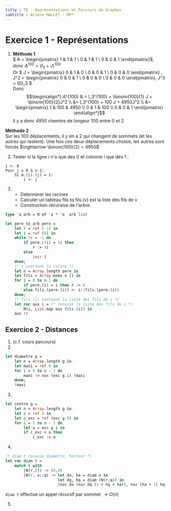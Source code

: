 ```yaml
---
title : TD - Représentations et Parcours de Graphes
subtitle : Arsène MALLET - MP*
---
```


# Exercice 1 - Représentations

1. **Méthode 1**  
$ A = 
\begin{pmatrix}
1 & 1 & 1 \\
0 & 1 & 1 \\
0 & 0 & 1
\end{pmatrix}$, donc
$A^{100} = (I_3 + J)^{100}$   
Or
$ J = \begin{pmatrix}
0 & 1 & 0 \\
0 & 0 & 1 \\
0 & 0 & 0
\end{pmatrix}
,
J^2 = \begin{pmatrix}
0 & 0 & 1 \\
0 & 0 & 0 \\
0 & 0 & 0
\end{pmatrix},
J^3 = (0)_3 $  
Donc 
$$\begin{align*}
A^{100} & = I_3^{100} + \binom{100}{1} J + \binom{100}{2}J^2 \\
  &= I_3^{100} + 100 J + 4950J^2  \\
  &= \begin{pmatrix}
    1 & 100 & 4950 \\
    0 & 1 & 100 \\
    0 & 0 & 1 
    \end{pmatrix}
\end{align*}$$
Il y a donc 4950 chemins de longeur 100 entre 0 et 2

**Méthode 2**  
Sur les 100 déplacements, il y en a 2 qui changent de sommets (et les autres qui restent). Une fois ces deux déplacements choisis, les autres sont forcés $\rightarrow \binom{100}{2} = 4950$

2. Tester si la ligne i n'a que des 0 et colonne i que des 1 :
```
i <- 0
Pour j = 0 à n-1:
    Si m.(i).(j) = 1:
        i <- j
```

3. - Determiner les racines
    - Calculer un tableau fils tq fils.(v) est la liste des fils de v
    - Construction récursive de l'arbre.



```ocaml
type 'a arb = N of 'a * 'a  arb list

let pere_to_arb pere =
    let r = ref (-1) in
    let i = ref (0) in
    while !r = -1 do
        if pere.(!i) = !i then
            r := !i
        else 
            incr i
    done;
    (* r contient la racine *)
    let n = Array.length pere in 
    let fils = Array.make n [] in
    for i = 0 to n-1 do
        if pere.(i) = i then r := i
        else fils.(pere.(i)) <- i::fils.(pere.(i))
    done;
    (* fils.(i) contient la liste des fils de i *)
    let rec aux i = (* renvoie la liste des fils de i *)
        N(i, List.map aux fils.(i)) in
    aux !r
```

## Exercice 2 - Distances

1. (c.f. cours parcours)  
2. 
```ocaml
let diametre g = 
    let n = Array.length g in
    let maxi = ref 0 in
    for i = 0 to n - 1 do
        maxi := max (exc g i) !maxi
    done;
    !maxi
 ```

3. 
```ocaml
let centre g = 
    let n = Array.length g in
    let c = ref 0 in
    let c_exc = ref (exc g 0) in
    for i = 1 to n - 1 do
        let a = exc g i in
        if c_exc < a then
            c_exc := a
```

4. 
```ocaml
(* diam t renvoie diamètre, hauteur *)
let rec diam t = 
    match t with
        |N(r,[]) -> (0,0)
        |N(r, a::q) -> let da, ha = diam a in
                       let dq, hq = diam (N(r,q)) in
                       (max da (max dq (1 + hq + ha)), max (ha + 1) hq)
```

`diam t` effectue un appel récursif par sommet $\rightarrow O(n)$

5. 